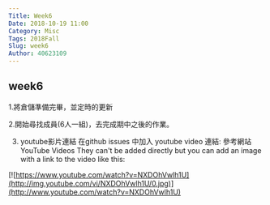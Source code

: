 ```yaml
---
Title: Week6
Date: 2018-10-19 11:00
Category: Misc
Tags: 2018Fall
Slug: week6
Author: 40623109
---
```



<!-- PELICAN_END_SUMMARY -->

week6
----

1.將倉儲準備完畢，並定時的更新

2.開始尋找成員(6人一組)，去完成期中之後的作業。

3. youtube影片連結 
  在github issues 中加入 youtube video 連結: 參考網站
YouTube Videos
They can't be added directly but you can add an image with a link to the video like this:

[![https://www.youtube.com/watch?v=NXDOhVwlh1U](http://img.youtube.com/vi/NXDOhVwlh1U/0.jpg)](http://www.youtube.com/watch?v=NXDOhVwlh1U)